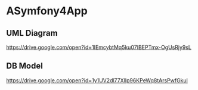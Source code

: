 # ASymfony4App

## UML Diagram
https://drive.google.com/open?id=1IEmcybtMq5ku07IBEPTmx-OgUsRjy9sL

## DB Model
https://drive.google.com/open?id=1y1UV2dl77XlIp96KPeWq8tArsPwfGkul
